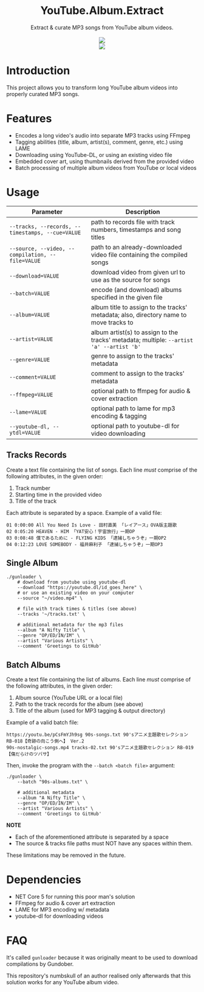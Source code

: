 <html>
    <h1 align='center'>
        YouTube.Album.Extract
    </h1>
    <p align='center'>
        Extract & curate MP3 songs from YouTube album videos.
        <br>
        <br>
        <img src='https://user-images.githubusercontent.com/10241434/135048812-156d9a9a-0218-42e8-9bcf-1b67ff7acbef.png'>
        <br>
        <img src='https://user-images.githubusercontent.com/10241434/135047939-dc7c2d36-a10c-4be2-ae0c-4961c3cb1a20.png'>
    </p>
</html>

# Introduction

This project allows you to transform long YouTube album videos into properly curated MP3 songs.

# Features

- Encodes a long video's audio into separate MP3 tracks using FFmpeg
- Tagging abilities (title, album, artist(s), comment, genre, etc.) using LAME
- Downloading using YouTube-DL, or using an existing video file
- Embedded cover art, using thumbnails derived from the provided video
- Batch processing of multiple album videos from YouTube or local videos

# Usage

| Parameter                                        | Description                                                                              |
| ------------------------------------------------ | ---------------------------------------------------------------------------------------- |
| `--tracks, --records, --timestamps, --cue=VALUE` | path to records file with track numbers, timestamps and song titles                      |
| `--source, --video, --compilation, --file=VALUE` | path to an already-downloaded video file containing the compiled songs                   |
| `--download=VALUE`                               | download video from given url to use as the source for songs                             |
| `--batch=VALUE`                                  | encode (and download) albums specified in the given file                                 |
| `--album=VALUE`                                  | album title to assign to the tracks' metadata; also, directory name to move tracks to    |
| `--artist=VALUE`                                 | album artist(s) to assign to the tracks' metadata; multiple: `--artist 'a' --artist 'b'` |
| `--genre=VALUE`                                  | genre to assign to the tracks' metadata                                                  |
| `--comment=VALUE`                                | comment to assign to the tracks' metadata                                                |
| `--ffmpeg=VALUE`                                 | optional path to ffmpeg for audio & cover extraction                                     |
| `--lame=VALUE`                                   | optional path to lame for mp3 encoding & tagging                                         |
| `--youtube-dl, --ytdl=VALUE`                     | optional path to youtube-dl for video downloading                                        |

## Tracks Records

Create a text file containing the list of songs. Each line *must* comprise of the following attributes, in the given order:

1. Track number
2. Starting time in the provided video
3. Title of the track

Each attribute is separated by a space. Example of a valid file:

```
01 0:00:00 All You Need Is Love - 田村直美 「レイアース」OVA版主題歌
02 0:05:20 HEAVEN - HIM 「YAT安心！宇宙旅行」一期OP
03 0:08:48 僕であるために - FLYING KIDS 「逮捕しちゃうぞ」一期OP2
04 0:12:23 LOVE SOMEBODY - 福井麻利子 「逮捕しちゃうぞ」一期OP3
```

## Single Album

```shell
./gunloader \
    # download from youtube using youtube-dl
    --download "https://youtube.dl/id_goes_here" \
    # or use an existing video on your computer
    --source "~/video.mp4" \

    # file with track times & titles (see above)
    --tracks '~/tracks.txt' \

    # additional metadata for the mp3 files
    --album "A Nifty Title" \
    --genre "OP/ED/IN/IM" \
    --artist "Various Artists" \
    --comment 'Greetings to GitHub'
```

## Batch Albums

Create a text file containing the list of albums. Each line *must* comprise of the following attributes, in the given order:

1. Album source (YouTube URL or a local file)
2. Path to the track records for the album (see above)
3. Title of the album (used for MP3 tagging & output directory)

Example of a valid batch file:

```
https://youtu.be/pCsFmYJh9sg 90s-songs.txt 90'sアニメ主題歌セレクション RB-018【奇跡の向こう側へ】 Ver.2
90s-nostalgic-songs.mp4 tracks-02.txt 90'sアニメ主題歌セレクション RB-019【傷だらけのツバサ】
```

Then, invoke the program with the `--batch <batch file>` argument:

```
./gunloader \
    --batch "90s-albums.txt" \

    # additional metadata
    --album "A Nifty Title" \
    --genre "OP/ED/IN/IM" \
    --artist "Various Artists" \
    --comment 'Greetings to GitHub'
```

**NOTE**

- Each of the aforementioned attribute is separated by a space
- The source & tracks file paths must NOT have any spaces within them.

These limitations may be removed in the future.

# Dependencies

- NET Core 5 for running this poor man's solution
- FFmpeg for audio & cover art extraction
- LAME for MP3 encoding w/ metadata
- youtube-dl for downloading videos

# FAQ

It's called `gunloader` because it was originally meant to be used to download compilations by Gundober.

This repository's numbskull of an author realised only afterwards that this solution works for any YouTube album video.

